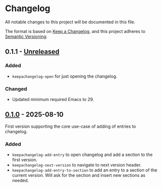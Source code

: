 # Changelog

All notable changes to this project will be documented in this file.

The format is based on [Keep a Changelog](https://keepachangelog.com/en/1.1.0/),
and this project adheres to [Semantic Versioning](https://semver.org/spec/v2.0.0.html).

## 0.1.1 - [Unreleased]

### Added
- `keepachangelog-open` for just opening the changelog.

### Changed
- Updated minimum required Emacs to 29.

## [0.1.0] - 2025-08-10

First version supporting the core use-case of adding of entries to
changelog.

### Added
- `keepachangelog-add-entry` to open changelog and add a section to
  the first version.
- `keepachangelog-next-version` to navigate to next version header.
- `keepachangelog-add-entry-to-section` to add an entry to a section
  of the current version. Will ask for the section and insert new
  sections as needed.

[Unreleased]: https://github.com/xendk/keepachangelog/compare/v0.1.0...HEAD
[0.1.0]: https://github.com/xendk/keepachangelog/releases/tag/v0.1.0

